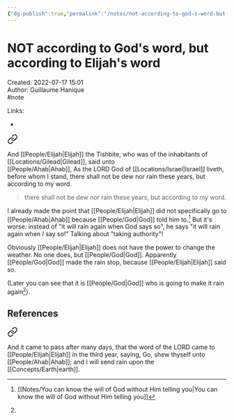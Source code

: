 ```yaml
---
{"dg-publish":true,"permalink":"/notes/not-according-to-god-s-word-but-according-to-elijah-s-word/"}
---
```


# NOT according to God's word, but according to Elijah's word

Created: 2022-07-17 15:01  
Author: Guillaume Hanique  
#note

Links:

- 


<div class="transclusion internal-embed is-loaded"><a class="markdown-embed-link" href="/scripture/kjv/1-kings-kjv/1-kings-17-kjv/1-kings-17-1-kjv/" aria-label="Open link"><svg xmlns="http://www.w3.org/2000/svg" width="24" height="24" viewBox="0 0 24 24" fill="none" stroke="currentColor" stroke-width="2" stroke-linecap="round" stroke-linejoin="round" class="svg-icon lucide-link"><path d="M10 13a5 5 0 0 0 7.54.54l3-3a5 5 0 0 0-7.07-7.07l-1.72 1.71"></path><path d="M14 11a5 5 0 0 0-7.54-.54l-3 3a5 5 0 0 0 7.07 7.07l1.71-1.71"></path></svg></a><div class="markdown-embed">



And [[People/Elijah\|Elijah]] the Tishbite, who was of the inhabitants of [[Locations/Gilead\|Gilead]], said unto [[People/Ahab\|Ahab]], As the LORD God of [[Locations/Israel\|Israel]] liveth, before whom I stand, there shall not be dew nor rain these years, but according to my word.


</div></div>


> there shall not be dew nor rain these years, but according to *my* word.

I already made the point that [[People/Elijah\|Elijah]] did not specifically go to [[People/Ahab\|Ahab]] because [[People/God\|God]] told him to.[^1] But it's worse: instead of "it will rain again when God says so", he says "it will rain again when *I* say so!" Talking about "taking authority"!

Obviously [[People/Elijah\|Elijah]] does not have the power to change the weather. No one does, but [[People/God\|God]]. Apparently [[People/God\|God]] made the rain stop, because [[People/Elijah\|Elijah]] said so.

(Later you can see that it is [[People/God\|God]] who is going to make it rain again[^2]).

## References


[^1]:  [[Notes/You can know the will of God without Him telling you\|You can know the will of God without Him telling you]]
[^2]: 

<div class="transclusion internal-embed is-loaded"><a class="markdown-embed-link" href="/scripture/kjv/1-kings-kjv/1-kings-18-kjv/1-kings-18-1-kjv/" aria-label="Open link"><svg xmlns="http://www.w3.org/2000/svg" width="24" height="24" viewBox="0 0 24 24" fill="none" stroke="currentColor" stroke-width="2" stroke-linecap="round" stroke-linejoin="round" class="svg-icon lucide-link"><path d="M10 13a5 5 0 0 0 7.54.54l3-3a5 5 0 0 0-7.07-7.07l-1.72 1.71"></path><path d="M14 11a5 5 0 0 0-7.54-.54l-3 3a5 5 0 0 0 7.07 7.07l1.71-1.71"></path></svg></a><div class="markdown-embed">



And it came to pass after many days, that the word of the LORD came to [[People/Elijah\|Elijah]] in the third year, saying, Go, shew thyself unto [[People/Ahab\|Ahab]]; and I will send rain upon the [[Concepts/Earth\|earth]].


</div></div>

